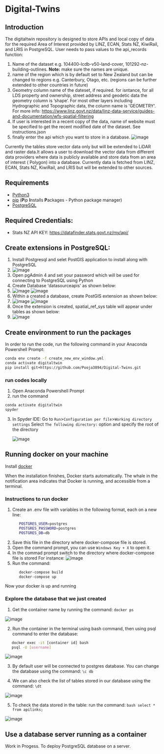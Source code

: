# Digital-Twins

## Introduction

The digitaltwin repository is designed to store APIs and local copy of data for the required Area of Interest provided
by LINZ, ECAN, Stats NZ, KiwiRail, and LRIS in PostgreSQL. User needs to pass values to the api_records function:

1. Name of the dataset e.g. 104400-lcdb-v50-land-cover, 101292-nz-building-outlines. **Note:** make sure the names are
   unique.
2. name of the region which is by default set to New Zealand but can be changed to regions e.g. Canterbury, Otago,
   etc. (regions can be further extended to other countries in future)
3. Geometry column name of the dateset, if required. for isntance, for all LDS property and ownership, street address
   and geodetic data the geometry column is ‘shape’. For most other layers including Hydrographic and Topographic data,
   the column name is 'GEOMETRY'. For more
   info: https://www.linz.govt.nz/data/linz-data-service/guides-and-documentation/wfs-spatial-filtering
4. If user is interested in a recent copy of the data, name of website must be specified to get the recent modified date
   of the dataset. See instructions.json
5. finally enter the api which you want to store in a database.
   ![image](https://user-images.githubusercontent.com/86580534/133012962-86d117f9-7ee7-4701-9497-c50484d5cdc7.png)

Currently the tables store vector data only but will be extended to LiDAR and raster data.It allows a user to download
the vector data from different data providers where data is publicly available and store data from an area of interest (
Polygon) into a database. Currently data is fetched from LINZ, ECAN, Stats NZ, KiwiRail, and LRIS but will be extended
to other sources.

## Requirements

* [Python3](https://www.python.org/downloads/)
* [pip](https://pypi.org/project/pip/) (**P**ip **I**nstalls **P**ackages - Python package manager)
* [PostgreSQL](https://www.postgresql.org/download/)

## Required Credentials:

* Stats NZ API KEY: https://datafinder.stats.govt.nz/my/api/

## Create extensions in PostgreSQL:

1. Install Postgresql and selet PostGIS application to install along with PostgreSQL
2. ![image](https://user-images.githubusercontent.com/86580534/133153382-3a5c1069-2e65-4938-933f-5c305515fc58.png)
3. Open pgAdmin 4 and set your password which will be used for connecting to PostgreSQL using Python
4. Create Database 'datasourceapis' as shown below:
5. ![image](https://user-images.githubusercontent.com/86580534/133153639-3b21aec0-1eb3-45de-8f73-b5caa5b102ee.png)          ![image](https://user-images.githubusercontent.com/86580534/133153696-fc992bbb-2de4-443a-beaa-a92a5c176bc1.png)
6. Within a created a database, create PostGIS extension as shown below:
7. ![image](https://user-images.githubusercontent.com/86580534/133153968-0d65230f-2b5d-4686-b115-2c354f66f04e.png)          ![image](https://user-images.githubusercontent.com/86580534/133154073-4e1702f8-866c-45a3-a8aa-4c1a505cf9b4.png)
8. Once the extension is created, spatial_ref_sys table will appear under tables as shown below:
9. ![image](https://user-images.githubusercontent.com/86580534/133154207-a8e5c181-7a8d-4a4a-81ce-aeae930e9593.png)

## Create environment to run the packages

In order to run the code, run the following command in your Anaconda Powershell Prompt:

```bash
conda env create -f create_new_env_window.yml
conda activate digitaltwin
pip install git+https://github.com/Pooja3894/Digital-Twins.git
```

### run codes locally

1. Open Anaconda Powershell Prompt
2. run the command

```bash 
conda activate digitaltwin
spyder
```

3. In Spyder IDE: Go to `Run`>`Configuration per file`>`Working directory settings` Select `The following directory:` option
   and specify the root of the directory

   ![image](https://user-images.githubusercontent.com/86580534/133013167-c7e4541a-5723-4a76-9344-25f9f835b986.png)
   
## Running docker on your machine

Install [docker](https://docs.docker.com/desktop/windows/install/)

When the installation finishes, Docker starts automatically. The whale   in the notification area indicates that Docker is running, and accessible from a terminal.

### Instructions to run docker
1. Create an .env file with variables in the following format, each on a new line:
   ```bash
      POSTGRES_USER=postgres
      POSTGRES_PASSWORD=postgres
      POSTGRES_DB=db
   ```
2. Save this file in the directory where docker-compose file is stored.
3. Open the command prompt, you can use `Windows Key + X` to open it.
4. In the commad prompt switch to the directory where docker-compose file is stored
   For instance:  ![image](https://user-images.githubusercontent.com/86580534/135922576-25644dc3-ef32-4f59-8b5c-8c5778242cc8.png)
6. Run the command: 
   ```bash
      docker-compose build
      docker-compose up
   ```
Now your docker is up and running

### Explore the database that we just created
1. Get the container name by running the command: `docker ps`

![image](https://user-images.githubusercontent.com/86580534/135923023-c11a04bd-5bf0-4ad7-992b-783f0cbc2c50.png)

2. Run the container in the terminal using bash command, then using psql command to enter the database:
```bash
   docker exec -it [container id] bash
   psql -U [username]
```
![image](https://user-images.githubusercontent.com/86580534/135923113-de2579eb-9993-48df-9481-58241f648390.png)

3. By default user will be connected to postgres database. You can change the database using the command: 
`\c db `

4. We can also check the list of tables stored in our database using the command: `\dt`

![image](https://user-images.githubusercontent.com/86580534/135923541-9bd0b2a7-f6f6-4c32-b40e-c2130050f258.png)

5. To check the data stored in the table:
run the command: ```bash select * from apilinks;```

![image](https://user-images.githubusercontent.com/86580534/135923860-d10a2323-100c-446e-bec3-6010cca2ba8b.png)

## Use a database server running as a container

Work in Progess. To deploy PostgreSQL database on a server.

